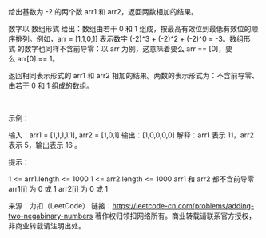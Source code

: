 给出基数为 -2 的两个数 arr1 和 arr2，返回两数相加的结果。

数字以 数组形式 给出：数组由若干 0 和 1 组成，按最高有效位到最低有效位的顺序排列。例如，arr = [1,1,0,1] 表示数字 (-2)^3 + (-2)^2 + (-2)^0 = -3。数组形式 的数字也同样不含前导零：以 arr 为例，这意味着要么 arr == [0]，要么 arr[0] == 1。

返回相同表示形式的 arr1 和 arr2 相加的结果。两数的表示形式为：不含前导零、由若干 0 和 1 组成的数组。

 

示例：

输入：arr1 = [1,1,1,1,1], arr2 = [1,0,1]
输出：[1,0,0,0,0]
解释：arr1 表示 11，arr2 表示 5，输出表示 16 。
 

提示：

1 <= arr1.length <= 1000
1 <= arr2.length <= 1000
arr1 和 arr2 都不含前导零
arr1[i] 为 0 或 1
arr2[i] 为 0 或 1

来源：力扣（LeetCode）
链接：https://leetcode-cn.com/problems/adding-two-negabinary-numbers
著作权归领扣网络所有。商业转载请联系官方授权，非商业转载请注明出处。